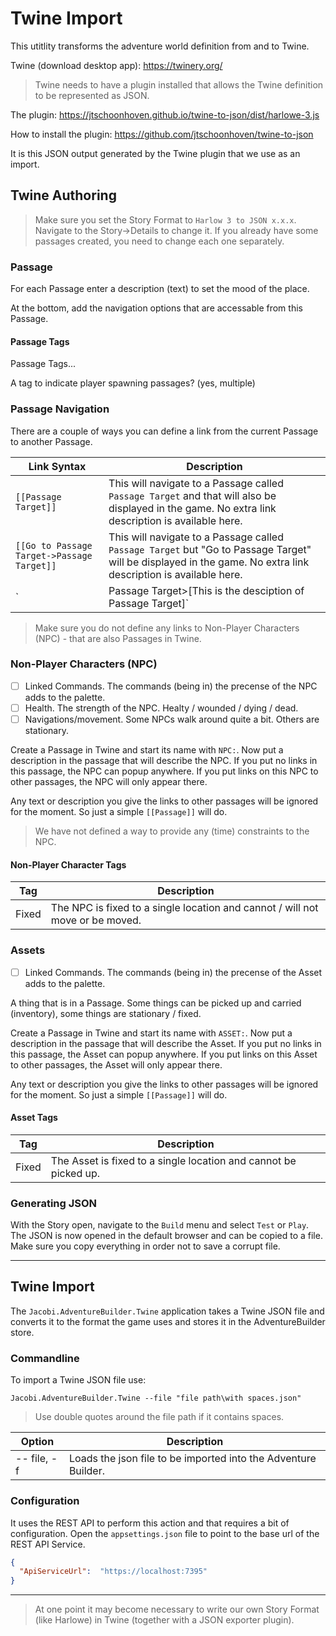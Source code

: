 # Twine Import

This utitlity transforms the adventure world definition from and to Twine.

Twine (download desktop app): https://twinery.org/

> Twine needs to have a plugin installed that allows the Twine definition to be represented as JSON.

The plugin: https://jtschoonhoven.github.io/twine-to-json/dist/harlowe-3.js

How to install the plugin: https://github.com/jtschoonhoven/twine-to-json

It is this JSON output generated by the Twine plugin that we use as an import.

## Twine Authoring

> Make sure you set the Story Format to `Harlow 3 to JSON x.x.x`. Navigate to the Story->Details to change it. If you already have some passages created, you need to change each one separately.

### Passage

For each Passage enter a description (text) to set the mood of the place.

At the bottom, add the navigation options that are accessable from this Passage.

#### Passage Tags

Passage Tags...

A tag to indicate player spawning passages? (yes, multiple)

### Passage Navigation

There are a couple of ways you can define a link from the current Passage to another Passage.

| Link Syntax | Description |
| -- | -- |
| `[[Passage Target]]` | This will navigate to a Passage called `Passage Target` and that will also be displayed in the game. No extra link description is available here. |
| `[[Go to Passage Target->Passage Target]]` | This will navigate to a Passage called `Passage Target` but "Go to Passage Target" will be displayed in the game. No extra link description is available here. |
| `|Passage Target>[This is the desciption of Passage Target]` | This will add a description to a navigation link (one of the above) called `Passage Target`. Place this close to the link it is connected to (`Passage Target`). |

> Make sure you do not define any links to Non-Player Characters (NPC) - that are also Passages in Twine.

### Non-Player Characters (NPC)

- [ ] Linked Commands. The commands (being in) the precense of the NPC adds to the palette.
- [ ] Health. The strength of the NPC. Healty / wounded / dying / dead.
- [ ] Navigations/movement. Some NPCs walk around quite a bit. Others are stationary.

Create a Passage in Twine and start its name with `NPC:`. Now put a description in the passage that will describe the NPC. If you put no links in this passage, the NPC can popup anywhere. If you put links on this NPC to other passages, the NPC will only appear there.

Any text or description you give the links to other passages will be ignored for the moment. So just a simple `[[Passage]]` will do.

> We have not defined a way to provide any (time) constraints to the NPC.

#### Non-Player Character Tags

| Tag | Description |
| -- | -- |
| Fixed | The NPC is fixed to a single location and cannot / will not move or be moved. |

### Assets

- [ ] Linked Commands. The commands (being in) the precense of the Asset adds to the palette.

A thing that is in a Passage. Some things can be picked up and carried (inventory), some things are stationary / fixed.

Create a Passage in Twine and start its name with `ASSET:`. Now put a description in the passage that will describe the Asset. If you put no links in this passage, the Asset can popup anywhere. If you put links on this Asset to other passages, the Asset will only appear there.

Any text or description you give the links to other passages will be ignored for the moment. So just a simple `[[Passage]]` will do.

#### Asset Tags

| Tag | Description |
| -- | -- |
| Fixed | The Asset is fixed to a single location and cannot be picked up. |

### Generating JSON

With the Story open, navigate to the `Build` menu and select `Test` or `Play`. The JSON is now opened in the default browser and can be copied to a file. Make sure you copy everything in order not to save a corrupt file.

---

## Twine Import

The `Jacobi.AdventureBuilder.Twine` application takes a Twine JSON file and converts it to the format the game uses and stores it in the AdventureBuilder store.

### Commandline

To import a Twine JSON file use:

`Jacobi.AdventureBuilder.Twine --file "file path\with spaces.json"`

> Use double quotes around the file path if it contains spaces.

| Option | Description |
| -- | -- |
| -- file, -f | Loads the json file to be imported into the Adventure Builder.

### Configuration

It uses the REST API to perform this action and that requires a bit of configuration. Open the `appsettings.json` file to point to the base url of the REST API Service.

```json
{
  "ApiServiceUrl":  "https://localhost:7395"
}
```

---

> At one point it may become necessary to write our own Story Format (like Harlowe) in Twine (together with a JSON exporter plugin).
